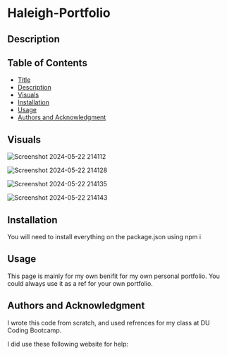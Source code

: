 # Haleigh-Portfolio

## Description

## Table of Contents

- [Title](#title)
- [Description](#description)
- [Visuals](#visuals)
- [Installation](#installation)
- [Usage](#usage)
- [Authors and Acknowledgment](#acknowledgment)

## Visuals
![Screenshot 2024-05-22 214112](https://github.com/HaleighElkins/Haleigh-Portfolio/assets/152942336/dded1010-f273-4268-9119-e6e2713e9c83)

![Screenshot 2024-05-22 214128](https://github.com/HaleighElkins/Haleigh-Portfolio/assets/152942336/915f11d8-4a47-43e9-a719-b0b3d3e0e11a)

![Screenshot 2024-05-22 214135](https://github.com/HaleighElkins/Haleigh-Portfolio/assets/152942336/7238b782-50c2-4e70-8533-7df1abc480a9)

![Screenshot 2024-05-22 214143](https://github.com/HaleighElkins/Haleigh-Portfolio/assets/152942336/266a9b49-91fc-4ab8-8bfc-d46eb642539f)


## Installation

You will need to install everything on the package.json using npm i

## Usage
 This page is mainly for my own benifit for my own personal portfolio. You could always use it as a ref for your own portfolio. 

## Authors and Acknowledgment

I wrote this code from scratch, and used refrences for my class at DU Coding Bootcamp. 

I did use these following website for help: 

